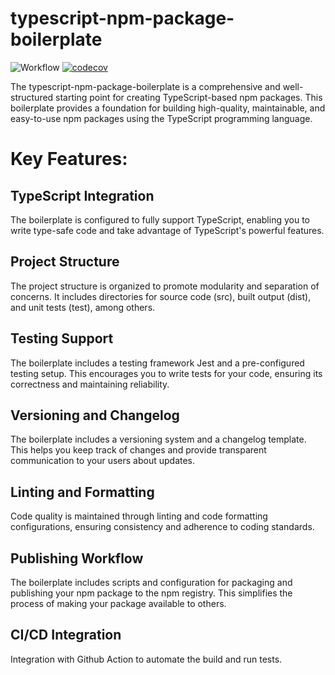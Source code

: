 # typescript-npm-package-boilerplate

![Workflow](https://github.com/paxa1887/typescript-npm-package-boilerplate/actions/workflows/main.yml/badge.svg)
[![codecov](https://codecov.io/gh/paxa1887/typescript-npm-package-boilerplate/graph/badge.svg?token=5GMOQM4EZP)](https://codecov.io/gh/paxa1887/typescript-npm-package-boilerplate)

The typescript-npm-package-boilerplate is a comprehensive and well-structured starting point for creating TypeScript-based npm packages. This boilerplate provides a foundation for building high-quality, maintainable, and easy-to-use npm packages using the TypeScript programming language.

# Key Features:

## TypeScript Integration

The boilerplate is configured to fully support TypeScript, enabling you to write type-safe code and take advantage of TypeScript's powerful features.

## Project Structure

The project structure is organized to promote modularity and separation of concerns. It includes directories for source code (src), built output (dist), and unit tests (test), among others.

## Testing Support

The boilerplate includes a testing framework Jest and a pre-configured testing setup. This encourages you to write tests for your code, ensuring its correctness and maintaining reliability.

## Versioning and Changelog

The boilerplate includes a versioning system and a changelog template. This helps you keep track of changes and provide transparent communication to your users about updates.

## Linting and Formatting

Code quality is maintained through linting and code formatting configurations, ensuring consistency and adherence to coding standards.

## Publishing Workflow

The boilerplate includes scripts and configuration for packaging and publishing your npm package to the npm registry. This simplifies the process of making your package available to others.

## CI/CD Integration

Integration with Github Action to automate the build and run tests.
